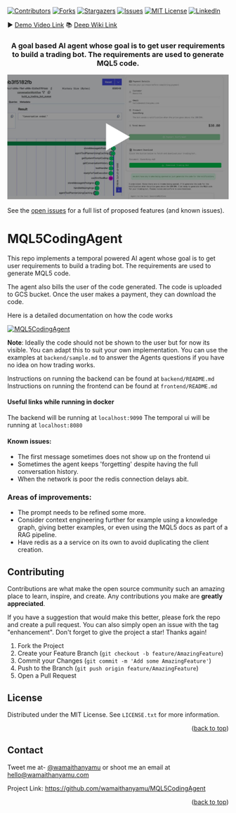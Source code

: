 

<div id="top"></div>

[![Contributors][contributors-shield]][contributors-url]
[![Forks][forks-shield]][forks-url]
[![Stargazers][stars-shield]][stars-url]
[![Issues][issues-shield]][issues-url]
[![MIT License][license-shield]][license-url]
[![LinkedIn][linkedin-shield]][linkedin-url]

</hr>

▶️ [Demo Video Link](https://youtu.be/G9jnp1rrJX0)
📚 [Deep Wiki Link](https://deepwiki.com/wamaithaNyamu/MQL5CodingAgent)

</hr>
<!-- Accompanying blog can be found [here](https://wamaithanyamu.com/
) -->
<div>
<h3 align="center">A goal based AI agent whose goal is to get user requirements to build a trading bot. The requirements are used to generate MQL5 code. 
</h3>

[![MQL5CodingAgent](./Images/cover.png)](https://www.youtube.com/embed/G9jnp1rrJX0)

</div>

</hr>

See the [open issues](https://github.com/wamaithanyamu/MQL5CodingAgent/issues) for a full list of proposed features (and known issues).
# MQL5CodingAgent
This repo implements a temporal powered AI agent whose goal is to get user requirements to build a trading bot. The requirements are used to generate MQL5 code. 

The agent also bills the user of the code generated.
The code is uploaded to GCS bucket. Once the user makes a payment, they can download the code.

Here is a detailed documentation on how the code works

[![MQL5CodingAgent](./Images/deepwiki.gif)](https://deepwiki.com/wamaithaNyamu/MQL5CodingAgent)


**Note**:
Ideally the code should not be shown to the user but for now its visible. You can adapt this to suit your own implementation. You can use the examples at `backend/sample.md` to answer the Agents questions if you have no idea on how trading works.


Instructions on running the backend can be found at `backend/README.md`
Instructions on running the frontend can be found at `frontend/README.md`

#### Useful links while running in docker

The backend will be running at `localhost:9090`
The temporal ui will be running at `localhost:8080`


#### Known issues:
- The first message sometimes does not show up on the frontend ui
- Sometimes the agent keeps 'forgetting' despite having the full conversation history.
- When the network is poor the redis connection delays abit.

### Areas of improvements:
- The prompt needs to be refined some more.
- Consider context engineering further for example using a knowledge graph, giving better examples, or even using the MQL5 docs as part of a RAG pipeline.
- Have redis as a a service on its own to avoid duplicating the client creation.


<!-- CONTRIBUTING -->
## Contributing

Contributions are what make the open source community such an amazing place to learn, inspire, and create. Any contributions you make are **greatly appreciated**.

If you have a suggestion that would make this better, please fork the repo and create a pull request. You can also simply open an issue with the tag "enhancement".
Don't forget to give the project a star! Thanks again!

1. Fork the Project
2. Create your Feature Branch (`git checkout -b feature/AmazingFeature`)
3. Commit your Changes (`git commit -m 'Add some AmazingFeature'`)
4. Push to the Branch (`git push origin feature/AmazingFeature`)
5. Open a Pull Request


<!-- LICENSE -->
## License

Distributed under the MIT License. See `LICENSE.txt` for more information.
<p align="right">(<a href="#top">back to top</a>)</p>



<!-- CONTACT -->
## Contact
Tweet me at- [@wamaithanyamu](https://twitter.com/wamaithanyamu) or shoot me an email at hello@wamaithanyamu.com

Project Link: [https://github.com/wamaithanyamu/MQL5CodingAgent
](https://github.com/wamaithanyamu/MQL5CodingAgent)

<p align="right">(<a href="#top">back to top</a>)</p>



<!-- MARKDOWN LINKS & IMAGES -->
<!-- https://www.markdownguide.org/basic-syntax/#reference-style-links -->
[contributors-shield]: https://img.shields.io/github/contributors/wamaithanyamu/MQL5CodingAgent.svg?style=for-the-badge

[contributors-url]: https://github.com/wamaithanyamu/MQL5CodingAgent/graphs/contributors

[forks-shield]: https://img.shields.io/github/forks/wamaithanyamu/MQL5CodingAgent.svg?style=for-the-badge

[forks-url]: https://github.com/wamaithanyamu/MQL5CodingAgent/network/members

[stars-shield]: https://img.shields.io/github/stars/wamaithanyamu/MQL5CodingAgent.svg?style=for-the-badge

[stars-url]: https://github.com/wamaithanyamu/MQL5CodingAgent/stargazers


[issues-shield]: https://img.shields.io/github/issues/wamaithanyamu/MQL5CodingAgent.svg?style=for-the-badge

[issues-url]: https://github.com/wamaithanyamu/MQL5CodingAgent/issues

[license-shield]: https://img.shields.io/github/license/wamaithanyamu/MQL5CodingAgent.svg?style=for-the-badge


[license-url]: https://github.com/wamaithanyamu/MQL5CodingAgent/blob/main/LICENSE

[linkedin-shield]: https://img.shields.io/badge/-LinkedIn-black.svg?style=for-the-badge&logo=linkedin&colorB=555
[linkedin-url]: https://linkedin.com/in/wamaithanyamu
[product-screenshot]: Images/cover.png
